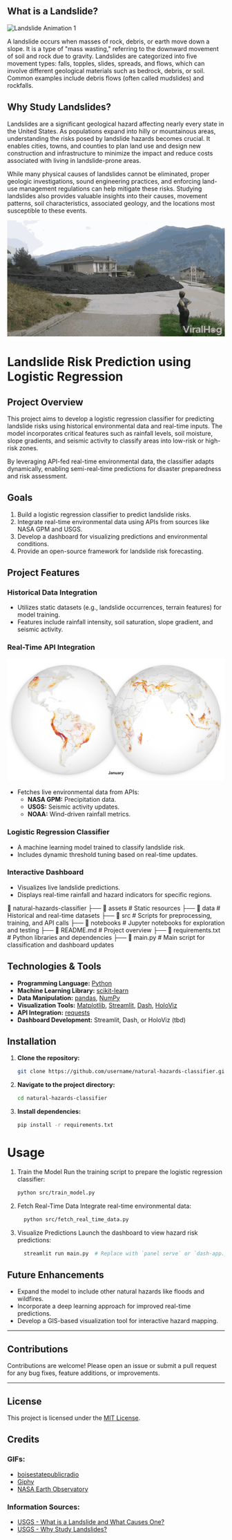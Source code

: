 ## What is a Landslide?

![Landslide Animation 1](assets/download.gif)

A landslide occurs when masses of rock, debris, or earth move down a slope. It is a type of "mass wasting," referring to the downward movement of soil and rock due to gravity. Landslides are categorized into five movement types: falls, topples, slides, spreads, and flows, which can involve different geological materials such as bedrock, debris, or soil. Common examples include debris flows (often called mudslides) and rockfalls.


## Why Study Landslides?

Landslides are a significant geological hazard affecting nearly every state in the United States. As populations expand into hilly or mountainous areas, understanding the risks posed by landslide hazards becomes crucial. It enables cities, towns, and counties to plan land use and design new construction and infrastructure to minimize the impact and reduce costs associated with living in landslide-prone areas.

While many physical causes of landslides cannot be eliminated, proper geologic investigations, sound engineering practices, and enforcing land-use management regulations can help mitigate these risks. Studying landslides also provides valuable insights into their causes, movement patterns, soil characteristics, associated geology, and the locations most susceptible to these events.



![Landslide Animation 2](assets/landslide-animation-2.gif)



# Landslide Risk Prediction using Logistic Regression

## Project Overview

This project aims to develop a logistic regression classifier 
for predicting landslide risks using historical environmental data and real-time inputs. 
The model incorporates critical features such as rainfall levels, soil 
moisture, slope gradients, and seismic activity to 
classify areas into low-risk or high-risk zones. 

By leveraging API-fed real-time environmental 
data, the classifier adapts dynamically, 
enabling semi-real-time predictions for disaster 
preparedness and risk assessment.

## Goals
1. Build a logistic regression classifier to predict landslide risks.
2. Integrate real-time environmental data using APIs from sources like NASA GPM and USGS.
3. Develop a dashboard for visualizing predictions and environmental conditions.
4. Provide an open-source framework for landslide risk forecasting.

## Project Features

### Historical Data Integration
- Utilizes static datasets (e.g., landslide occurrences, terrain features) for model training.
- Features include rainfall intensity, soil saturation, slope gradient, and seismic activity.

### Real-Time API Integration

![Landslide Animation 1](assets/landslides_gpm_2016_lrg.gif)

- Fetches live environmental data from APIs:
  - **NASA GPM:** Precipitation data.
  - **USGS:** Seismic activity updates.
  - **NOAA:** Wind-driven rainfall metrics.

### Logistic Regression Classifier
- A machine learning model trained to classify landslide risk.
- Includes dynamic threshold tuning based on real-time updates.

### Interactive Dashboard
- Visualizes live landslide predictions.
- Displays real-time rainfall and hazard indicators for specific regions.

📂 natural-hazards-classifier
 ├── 📂 assets          # Static resources
 ├── 📂 data            # Historical and real-time datasets
 ├── 📂 src             # Scripts for preprocessing, training, and API calls
 ├── 📂 notebooks       # Jupyter notebooks for exploration and testing
 ├── 📜 README.md       # Project overview
 ├── 📜 requirements.txt # Python libraries and dependencies
 ├── 📜 main.py         # Main script for classification and dashboard updates

## Technologies & Tools

- **Programming Language:** [Python](https://www.python.org/)
- **Machine Learning Library:** [scikit-learn](https://scikit-learn.org/)
- **Data Manipulation:** [pandas](https://pandas.pydata.org/), [NumPy](https://numpy.org/)
- **Visualization Tools:** [Matplotlib](https://matplotlib.org/), [Streamlit](https://streamlit.io/), [Dash](https://plotly.com/dash/), [HoloViz](https://holoviz.org/)
- **API Integration:** [requests](https://docs.python-requests.org/)
- **Dashboard Development:** Streamlit, Dash, or HoloViz (tbd)

## Installation

1. **Clone the repository:**
   ```bash
   git clone https://github.com/username/natural-hazards-classifier.git

2. **Navigate to the project directory:**
   ```bash
   cd natural-hazards-classifier
   
3. **Install dependencies:**
   ```bash
   pip install -r requirements.txt

# Usage
1. Train the Model Run the training script to prepare the logistic regression classifier:
   ```bash
   python src/train_model.py

3. Fetch Real-Time Data Integrate real-time environmental data:
   ```bash
     python src/fetch_real_time_data.py

5. Visualize Predictions Launch the dashboard to view hazard risk predictions:
   ```bash
     streamlit run main.py  # Replace with `panel serve` or `dash-app.py` if using HoloViz or Dash

## Future Enhancements

- Expand the model to include other natural hazards like floods and wildfires.
- Incorporate a deep learning approach for improved real-time predictions.
- Develop a GIS-based visualization tool for interactive hazard mapping.

---

## Contributions

Contributions are welcome! Please open an issue or submit a pull request for any bug fixes, feature additions, or improvements.

---

## License

This project is licensed under the [MIT License](https://opensource.org/licenses/MIT).


## Credits

### GIFs:
- [boisestatepublicradio](https://www.boisestatepublicradio.org/idaho-news/2017-04-12/scary-mudslide-caught-on-tape-on-idaho-u-s-highway-95)
- [Giphy](https://giphy.com/gifs/iEakcXftNNZRe)
- [NASA Earth Observatory](https://www.earthobservatory.nasa.gov/images/92018/predicting-landslide-hazards-in-near-real-time)

### Information Sources:
- [USGS - What is a Landslide and What Causes One?](https://www.usgs.gov/faqs/what-a-landslide-and-what-causes-one)
- [USGS - Why Study Landslides?](https://www.usgs.gov/faqs/why-study-landslides)


